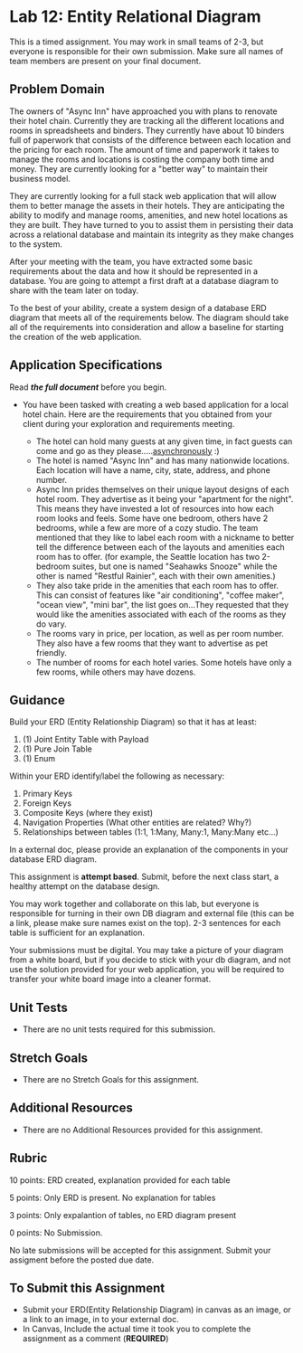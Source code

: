 # Lab 12: Entity Relational Diagram  

This is a timed assignment. You may work in small teams of 2-3, but everyone is responsible for their own submission. Make sure all names of team members are present on your final document. 

## Problem Domain
The owners of "Async Inn" have approached you with plans to renovate their hotel chain. Currently they are tracking all the different locations and rooms in spreadsheets and binders. They currently have about 10 binders full of paperwork that consists of the difference between each location and the pricing for each room. The amount of time and paperwork it takes to manage the rooms and locations is costing the company both time and money. They are currently looking for a  "better way" to maintain their business model. 

They are currently looking for a full stack web application that will allow them to better manage the assets in their hotels. They are anticipating the ability to modify and manage rooms, amenities, and new hotel locations as they are built. They have turned to you to assist them in persisting their data across a relational database and maintain its integrity as they make changes to the system. 

After your meeting with the team, you have extracted some basic requirements about the data and how it should be represented in a database. You are going to attempt a first draft at a database diagram to share with the team later on today. 

To the best of your ability, create a system design of a database ERD diagram that meets all of the requirements below. The diagram should take all of the requirements into consideration and allow a baseline for starting the creation of the web application. 


## Application Specifications
Read ***the full document*** before you begin. 

- You have been tasked with creating a web based application for a local hotel chain. Here are the requirements that you obtained from your client during your exploration and requirements meeting.

	- The hotel can hold many guests at any given time, in fact guests can come and go as they please.....[asynchronously](https://docs.microsoft.com/en-us/dotnet/csharp/programming-guide/concepts/async/) :) 
	- The hotel is named "Async Inn" and has many nationwide locations. Each location will have a name, city, state, address, and phone number.
	- Async Inn prides themselves on their unique layout designs of each hotel room. They advertise as it being your "apartment for the night". This means they have invested a lot of resources into how each room looks and feels. Some have one bedroom, others have 2 bedrooms, while a few are more of a cozy studio. The team mentioned that they like to label each room with a nickname to better tell the difference between each of the layouts and amenities each room has to offer. (for example, the Seattle location has two 2-bedroom suites, but one is named "Seahawks Snooze" while the other is named "Restful Rainier", each with their own amenities.) 
	- They also take pride in the amenities that each room has to offer. This can consist of features like "air conditioning", "coffee maker", "ocean view", "mini bar", the list goes on...They requested that they would like the amenities associated with each of the rooms as they do vary. 
	- The rooms vary in price, per location, as well as per room number. They also have a few rooms that they want to advertise as pet friendly.
	- The number of rooms for each hotel varies. Some hotels have only a few rooms, while others may have dozens.

## Guidance
Build your ERD (Entity Relationship Diagram) so that it has at least:
1. (1) Joint Entity Table with Payload
2. (1) Pure Join Table
3. (1) Enum 

Within your ERD identify/label the following as necessary:
1. Primary Keys
2. Foreign Keys 
3. Composite Keys (where they exist)
4. Navigation Properties (What other entities are related? Why?)
5. Relationships between tables (1:1, 1:Many, Many:1, Many:Many etc...)

In a external doc, please provide an explanation of the components in your database ERD diagram. 


This assignment is **attempt based**. Submit, before the next class start, a healthy attempt on the database design. 

You may work together and collaborate on this lab, but everyone is responsible for turning in their own DB diagram and external file (this can be a link, please make sure names exist on the top). 2-3 sentences for each table is sufficient for an explanation. 

Your submissions must be digital. You may take a picture of your diagram from a white board, but if you decide to stick with your db diagram, and not use the solution provided for your web application, you will be required to transfer your white board image into a cleaner format. 


## Unit Tests
- There are no unit tests required for this submission.


## Stretch Goals
- There are no Stretch Goals for this assignment.


## Additional Resources
- There are no Additional Resources provided for this assignment.

## Rubric

10 points: ERD created, explanation provided for each table

5 points: Only ERD is present. No explanation for tables

3 points: Only expalantion of tables, no ERD diagram present

0 points: No Submission. 

No late submissions will be accepted for this assignment. Submit your assigment before the posted due date.

## To Submit this Assignment

- Submit your ERD(Entity Relationship Diagram) in canvas as an image, or a link to an image, in  to your external doc.
- In Canvas, Include the actual time it took you to complete the assignment as a comment (**REQUIRED**)

